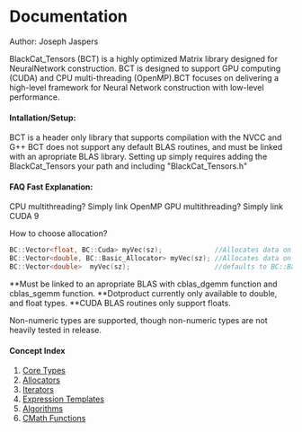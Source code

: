 # Documentation 
Author: Joseph Jaspers

BlackCat_Tensors (BCT) is a highly optimized Matrix library designed for NeuralNetwork construction. BCT is designed to support GPU computing (CUDA) and CPU multi-threading (OpenMP).BCT focuses on delivering a high-level framework for Neural Network construction with low-level performance. 

#### Intallation/Setup:
BCT is a header only library that supports compilation with the NVCC and G++ BCT does not support any default BLAS routines, and must be linked with an apropriate BLAS library. Setting up simply requires adding the BlackCat_Tensors your path and including "BlackCat_Tensors.h"

#### FAQ Fast Explanation:

CPU multithreading? Simply link OpenMP
GPU multithreading? Simply link CUDA 9

How to choose allocation?

```cpp
BC::Vector<float, BC::Cuda> myVec(sz);             //Allocates data on the gpu
BC::Vector<double, BC::Basic_Allocator> myVec(sz); //Allocates data on the cpu
BC::Vector<double>  myVec(sz);                     //defaults to BC::Basic_Allocator
```
**Must be linked to an apropriate BLAS with cblas_dgemm function and cblas_sgemm function.
**Dotproduct currently only available to double, and float types.
**CUDA BLAS routines only support floats. 

Non-numeric types are supported, though non-numeric types are not heavily tested in release. 

#### Concept Index  
1. [Core Types](https://github.com/josephjaspers/BlackCat_Tensors/blob/master/docs/aliases.md)
2. [Allocators](https://github.com/josephjaspers/BlackCat_Tensors/blob/master/docs/allocators.md)
3. [Iterators](https://github.com/josephjaspers/BlackCat_Tensors/blob/master/docs/iterators.md)
4. [Expression Templates](https://github.com/josephjaspers/BlackCat_Tensors/blob/master/docs/expression_templates.md)
5. [Algorithms](https://github.com/josephjaspers/BlackCat_Tensors/blob/master/docs/algorithms.md)
6. [CMath Functions](https://github.com/josephjaspers/BlackCat_Tensors/blob/master/docs/cmath_functions.md)
